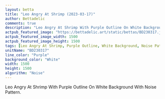```yaml
---
layout: betta
title: "Leo Angry At Shrimp (2023-03-17)"
author: Bettadelic
comments: true
description: "Leo Angry At Shrimp With Purple Outline On White Background With Noise Pattern."
actpub_featured_image: "https://bettadelic.art/static/bettas/BD230317.jpg"
actpub_featured_image_width: 1500
actpub_featured_image_height: 1500
tags: [Leo Angry At Shrimp, Purple Outline, White Background, Noise Pattern, March 2023]
unitName: "BD230317"
line_color: "Purple"
background_color: "White"
width: 1500
height: 1500
algorithm: "Noise"
---
```


Leo Angry At Shrimp With Purple Outline On White Background With Noise Pattern.
